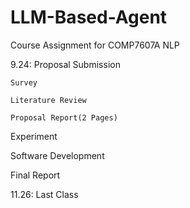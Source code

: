 # LLM-Based-Agent
Course Assignment for COMP7607A NLP

9.24: Proposal Submission
    
    Survey

    Literature Review

    Proposal Report(2 Pages)


Experiment


Software Development


Final Report



11.26: Last Class